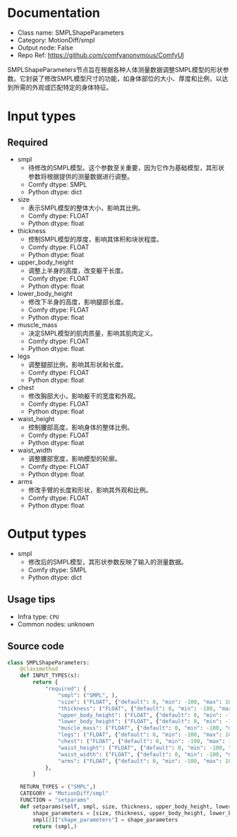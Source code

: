 
# Documentation
- Class name: SMPLShapeParameters
- Category: MotionDiff/smpl
- Output node: False
- Repo Ref: https://github.com/comfyanonymous/ComfyUI

SMPLShapeParameters节点旨在根据各种人体测量数据调整SMPL模型的形状参数。它封装了修改SMPL模型尺寸的功能，如身体部位的大小、厚度和比例，以达到所需的外观或匹配特定的身体特征。

# Input types
## Required
- smpl
    - 待修改的SMPL模型。这个参数至关重要，因为它作为基础模型，其形状参数将根据提供的测量数据进行调整。
    - Comfy dtype: SMPL
    - Python dtype: dict
- size
    - 表示SMPL模型的整体大小，影响其比例。
    - Comfy dtype: FLOAT
    - Python dtype: float
- thickness
    - 控制SMPL模型的厚度，影响其体积和块状程度。
    - Comfy dtype: FLOAT
    - Python dtype: float
- upper_body_height
    - 调整上半身的高度，改变躯干长度。
    - Comfy dtype: FLOAT
    - Python dtype: float
- lower_body_height
    - 修改下半身的高度，影响腿部长度。
    - Comfy dtype: FLOAT
    - Python dtype: float
- muscle_mass
    - 决定SMPL模型的肌肉质量，影响其肌肉定义。
    - Comfy dtype: FLOAT
    - Python dtype: float
- legs
    - 调整腿部比例，影响其形状和长度。
    - Comfy dtype: FLOAT
    - Python dtype: float
- chest
    - 修改胸部大小，影响躯干的宽度和外观。
    - Comfy dtype: FLOAT
    - Python dtype: float
- waist_height
    - 控制腰部高度，影响身体的整体比例。
    - Comfy dtype: FLOAT
    - Python dtype: float
- waist_width
    - 调整腰部宽度，影响模型的轮廓。
    - Comfy dtype: FLOAT
    - Python dtype: float
- arms
    - 修改手臂的长度和形状，影响其外观和比例。
    - Comfy dtype: FLOAT
    - Python dtype: float

# Output types
- smpl
    - 修改后的SMPL模型，其形状参数反映了输入的测量数据。
    - Comfy dtype: SMPL
    - Python dtype: dict


## Usage tips
- Infra type: `CPU`
- Common nodes: unknown


## Source code
```python
class SMPLShapeParameters:
    @classmethod
    def INPUT_TYPES(s):
        return {
            "required": {
                "smpl": ("SMPL", ),
                "size": ("FLOAT", {"default": 0, "min": -100, "max": 100, "step": 0.01}),
                "thickness": ("FLOAT", {"default": 0, "min": -100, "max": 100, "step": 0.01}),
                "upper_body_height": ("FLOAT", {"default": 0, "min": -100, "max": 100, "step": 0.01}),
                "lower_body_height": ("FLOAT", {"default": 0, "min": -100, "max": 100, "step": 0.01}),
                "muscle_mass": ("FLOAT", {"default": 0, "min": -100, "max": 100, "step": 0.01}),
                "legs": ("FLOAT", {"default": 0, "min": -100, "max": 100, "step": 0.01}),
                "chest": ("FLOAT", {"default": 0, "min": -100, "max": 100, "step": 0.01}),
                "waist_height": ("FLOAT", {"default": 0, "min": -100, "max": 100, "step": 0.01}),
                "waist_width": ("FLOAT", {"default": 0, "min": -100, "max": 100, "step": 0.01}),
                "arms": ("FLOAT", {"default": 0, "min": -100, "max": 100, "step": 0.01}),
            },
        }

    RETURN_TYPES = ("SMPL",)
    CATEGORY = "MotionDiff/smpl"
    FUNCTION = "setparams"
    def setparams(self, smpl, size, thickness, upper_body_height, lower_body_height, muscle_mass, legs, chest, waist_height, waist_width, arms):
        shape_parameters = [size, thickness, upper_body_height, lower_body_height, muscle_mass, legs, chest, waist_height, waist_width, arms]
        smpl[2]["shape_parameters"] = shape_parameters
        return (smpl,)

```
